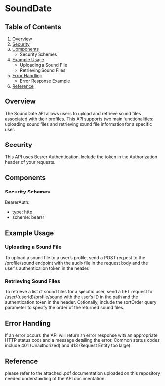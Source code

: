 # SoundDate

## Table of Contents

1. [Overview](#Overview)
2. [Security](#Security)
3. [Components](#Components)
    - Security Schemes
6. [Example Usage](#Example-Usage)
    - Uploading a Sound File
    - Retrieving Sound Files
7. [Error Handling](#Error-Handling)
    - Error Response Example
8. [Reference](#Reference)

## Overview

The SoundDate API allows users to upload and retrieve sound files associated with their profiles. This API supports two main functionalities: uploading sound files and retrieving sound file information for a specific user.

## Security

This API uses Bearer Authentication. Include the token in the Authorization header of your requests.

## Components

### Security Schemes
BearerAuth:
- type: http
- scheme: bearer

## Example Usage

### Uploading a Sound File
To upload a sound file to a user’s profile, send a POST request to the /profile/sound endpoint with the audio file in the request body and the user's authentication token in the header.

### Retrieving Sound Files
To retrieve a list of sound files for a specific user, send a GET request to /user/{userId}/profile/sound with the user’s ID in the path and the authentication token in the header. Optionally, include the sortOrder query parameter to specify the order of the returned sound files.

## Error Handling

If an error occurs, the API will return an error response with an appropriate HTTP status code and a message detailing the error. Common status codes include 401 (Unauthorized) and 413 (Request Entity too large).

## Reference

please refer to the attached .pdf documentation uploaded on this repository needed understanding of the API documentation.
